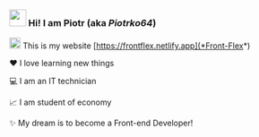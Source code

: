   ### <img src="https://media.giphy.com/media/hvRJCLFzcasrR4ia7z/giphy.gif" width="30px"> Hi! I am Piotr (aka *Piotrko64*)
  

<img src="https://user-images.githubusercontent.com/77500425/161307145-c9ec8a62-de4a-43a3-8bf1-98cf04cc1477.png" width="20px"> This is my website [https://frontflex.netlify.app](*Front-Flex*) 

❤️ I love learning new things 

💻 I am an IT technician 

📈 I am student of economy

✨ My dream is to become a Front-end Developer!


